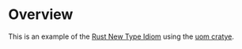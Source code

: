 # Overview

This is an example of the [Rust New Type
Idiom](https://doc.rust-lang.org/rust-by-example/generics/new_types.html) using
the [uom cratye](https://github.com/iliekturtles/uom).
